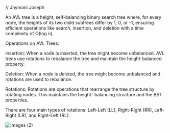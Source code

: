 // Jhymani Joseph

An AVL tree is a height, self-balancing binary search tree where, for every node, the heights of its two child subtrees differ by 1, 0, or -1, ensuring efficient operations like search, insertion, and deletion with a time complexity of O(log n). 

Operations on AVL Trees:

Insertion: When a node is inserted, the tree might become unbalanced. AVL trees use rotations to rebalance the tree and maintain the height-balanced property. 

Deletion: When a node is deleted, the tree might become unbalanced and rotations are used to rebalance. 

Rotations: Rotations are operations that rearrange the tree structure by rotating nodes. This maintains the height- balancing structure and the BST properties.

 There are four main types of rotations: Left-Left (LL), Right-Right (RR), Left-Right (LR), and Right-Left (RL). 

![images (2)](https://github.com/user-attachments/assets/8aa19d2c-c55d-475b-baec-f6e71178b6ca)
